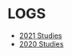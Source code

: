 # LOGS 

* [2021 Studies]()
* [2020 Studies](https://github.com/EO4wellness/T-I-L/blob/main/polyglot/japon%C3%A9s/logs/2020_log.md)
